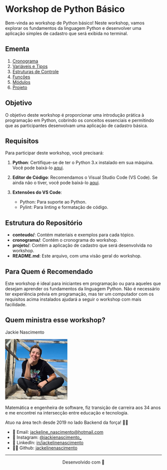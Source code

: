# Workshop de Python Básico

Bem-vinda ao workshop de Python básico! Neste workshop, vamos explorar os fundamentos da linguagem Python e desenvolver uma aplicação simples de cadastro que será exibida no terminal.

## Ementa

1. [Cronograma](cronograma/README.md)
2. [Variáveis e Tipos](conteudo/01.%20Variaveis%20e%20Tipos.md)
3. [Estruturas de Controle](conteudo/02.%20Estruturas%20de%20Controle.md)
4. [Funções](conteudo/03.%20Funções.md)
5. [Módulos](conteudo/04.%20Módulos.md)
6. [Projeto](projeto/README.md)

## Objetivo

O objetivo deste workshop é proporcionar uma introdução prática à programação em Python, cobrindo os conceitos essenciais e permitindo que as participantes desenvolvam uma aplicação de cadastro básica.

## Requisitos

Para participar deste workshop, você precisará:

1. **Python**: Certifique-se de ter o Python 3.x instalado em sua máquina. Você pode baixá-lo [aqui](https://www.python.org/downloads/).

2. **Editor de Código**: Recomendamos o Visual Studio Code (VS Code). Se ainda não o tiver, você pode baixá-lo [aqui](https://code.visualstudio.com/).

3. **Extensões do VS Code**:
    - Python: Para suporte ao Python.
    - Pylint: Para linting e formatação de código.

## Estrutura do Repositório

- **conteudo/**: Contém materiais e exemplos para cada tópico.
- **cronograma/**: Contém o cronograma do workshop.
- **projeto/**: Contém a aplicação de cadastro que será desenvolvida no workshop.
- **README.md**: Este arquivo, com uma visão geral do workshop.

## Para Quem é Recomendado

Este workshop é ideal para iniciantes em programação ou para aqueles que desejam aprender os fundamentos da linguagem Python. Não é necessário ter experiência prévia em programação, mas ter um computador com os requisitos acima instalados ajudará a seguir o workshop com mais facilidade.

## Quem ministra esse workshop? 

Jackie Nascimento

<p><img src="./assets/jackeline.jpg" alt="foto jackie" width="200"></p>

Matemática e engenheira de software, fiz transição de carreira aos 34 anos e me encontrei na intersecção entre educação e tecnologia.

Atuo na área tech desde 2019 no lado Backend da força! 🖤👑

* 💌 Email: jackeline_nascimento@hotmail.com
* 📸 Instagram: [@jackienascimento_](https://instagram.com/jackienascimento_)
* 💼 LinkedIn: [in/jackelinenascimento](https://linkedin.com/in/jackelinenascimento)
* 👩‍💻 Github: [jackelinenascimento](https://github.com/jackelinenascimento)


***

<p align="center">Desenvolvido com 💜</p>
